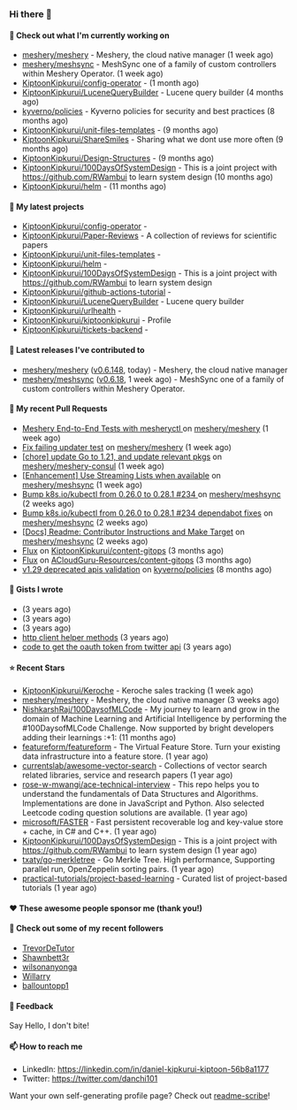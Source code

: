 
### Hi there 👋

#### 👷 Check out what I'm currently working on

- [meshery/meshery](https://github.com/meshery/meshery) - Meshery, the cloud native manager (1 week ago)
- [meshery/meshsync](https://github.com/meshery/meshsync) - MeshSync one of a family of custom controllers within Meshery Operator. (1 week ago)
- [KiptoonKipkurui/config-operator](https://github.com/KiptoonKipkurui/config-operator) -  (1 month ago)
- [KiptoonKipkurui/LuceneQueryBuilder](https://github.com/KiptoonKipkurui/LuceneQueryBuilder) - Lucene query builder (4 months ago)
- [kyverno/policies](https://github.com/kyverno/policies) - Kyverno policies for security and best practices  (8 months ago)
- [KiptoonKipkurui/unit-files-templates](https://github.com/KiptoonKipkurui/unit-files-templates) -  (9 months ago)
- [KiptoonKipkurui/ShareSmiles](https://github.com/KiptoonKipkurui/ShareSmiles) - Sharing what we dont use more often (9 months ago)
- [KiptoonKipkurui/Design-Structures](https://github.com/KiptoonKipkurui/Design-Structures) -  (9 months ago)
- [KiptoonKipkurui/100DaysOfSystemDesign](https://github.com/KiptoonKipkurui/100DaysOfSystemDesign) - This is a joint project with https://github.com/RWambui to learn system design (10 months ago)
- [KiptoonKipkurui/helm](https://github.com/KiptoonKipkurui/helm) -  (11 months ago)

#### 🌱 My latest projects

- [KiptoonKipkurui/config-operator](https://github.com/KiptoonKipkurui/config-operator) - 
- [KiptoonKipkurui/Paper-Reviews](https://github.com/KiptoonKipkurui/Paper-Reviews) - A collection of reviews for scientific papers
- [KiptoonKipkurui/unit-files-templates](https://github.com/KiptoonKipkurui/unit-files-templates) - 
- [KiptoonKipkurui/helm](https://github.com/KiptoonKipkurui/helm) - 
- [KiptoonKipkurui/100DaysOfSystemDesign](https://github.com/KiptoonKipkurui/100DaysOfSystemDesign) - This is a joint project with https://github.com/RWambui to learn system design
- [KiptoonKipkurui/github-actions-tutorial](https://github.com/KiptoonKipkurui/github-actions-tutorial) - 
- [KiptoonKipkurui/LuceneQueryBuilder](https://github.com/KiptoonKipkurui/LuceneQueryBuilder) - Lucene query builder
- [KiptoonKipkurui/urlhealth](https://github.com/KiptoonKipkurui/urlhealth) - 
- [KiptoonKipkurui/kiptoonkipkurui](https://github.com/KiptoonKipkurui/kiptoonkipkurui) - Profile
- [KiptoonKipkurui/tickets-backend](https://github.com/KiptoonKipkurui/tickets-backend) - 

#### 🔭 Latest releases I've contributed to

- [meshery/meshery](https://github.com/meshery/meshery) ([v0.6.148](https://github.com/meshery/meshery/releases/tag/v0.6.148), today) - Meshery, the cloud native manager
- [meshery/meshsync](https://github.com/meshery/meshsync) ([v0.6.18](https://github.com/meshery/meshsync/releases/tag/v0.6.18), 1 week ago) - MeshSync one of a family of custom controllers within Meshery Operator.

#### 🔨 My recent Pull Requests

- [Meshery End-to-End Tests with mesheryctl ](https://github.com/meshery/meshery/pull/8808) on [meshery/meshery](https://github.com/meshery/meshery) (1 week ago)
- [Fix failing updater test](https://github.com/meshery/meshery/pull/8791) on [meshery/meshery](https://github.com/meshery/meshery) (1 week ago)
- [[chore] update Go to 1.21, and update relevant pkgs](https://github.com/meshery/meshery-consul/pull/398) on [meshery/meshery-consul](https://github.com/meshery/meshery-consul) (1 week ago)
- [[Enhancement] Use Streaming Lists when available](https://github.com/meshery/meshsync/pull/244) on [meshery/meshsync](https://github.com/meshery/meshsync) (1 week ago)
- [ Bump k8s.io/kubectl from 0.26.0 to 0.28.1 #234 ](https://github.com/meshery/meshsync/pull/242) on [meshery/meshsync](https://github.com/meshery/meshsync) (2 weeks ago)
- [ Bump k8s.io/kubectl from 0.26.0 to 0.28.1 #234 dependabot fixes](https://github.com/meshery/meshsync/pull/241) on [meshery/meshsync](https://github.com/meshery/meshsync) (2 weeks ago)
- [[Docs] Readme: Contributor Instructions and Make Target](https://github.com/meshery/meshsync/pull/240) on [meshery/meshsync](https://github.com/meshery/meshsync) (2 weeks ago)
- [Flux](https://github.com/KiptoonKipkurui/content-gitops/pull/1) on [KiptoonKipkurui/content-gitops](https://github.com/KiptoonKipkurui/content-gitops) (3 months ago)
- [Flux](https://github.com/ACloudGuru-Resources/content-gitops/pull/32) on [ACloudGuru-Resources/content-gitops](https://github.com/ACloudGuru-Resources/content-gitops) (3 months ago)
- [v1.29 deprecated apis validation](https://github.com/kyverno/policies/pull/489) on [kyverno/policies](https://github.com/kyverno/policies) (8 months ago)


#### 📓 Gists I wrote

- [](https://gist.github.com/75f8e6859120ff76384203162ff71031) (3 years ago)
- [](https://gist.github.com/36d123dbcfae3aa16c9fa05d14b77e70) (3 years ago)
- [](https://gist.github.com/03aa6a9e4d1f6e83ffe6ce69bac8ade0) (3 years ago)
- [http client helper methods](https://gist.github.com/42b4af13921bcb86f7f2aa61d76dc5f3) (3 years ago)
- [code to get the oauth token from twitter api](https://gist.github.com/4f857e433d186cdd79501c0bd4bff8b9) (3 years ago)

#### ⭐ Recent Stars

- [KiptoonKipkurui/Keroche](https://github.com/KiptoonKipkurui/Keroche) - Keroche sales tracking (1 week ago)
- [meshery/meshery](https://github.com/meshery/meshery) - Meshery, the cloud native manager (3 weeks ago)
- [NishkarshRaj/100DaysofMLCode](https://github.com/NishkarshRaj/100DaysofMLCode) - My journey to learn and grow in the domain of Machine Learning and Artificial Intelligence by performing the #100DaysofMLCode Challenge. Now supported by bright developers adding their learnings :&#43;1: (11 months ago)
- [featureform/featureform](https://github.com/featureform/featureform) - The Virtual Feature Store. Turn your existing data infrastructure into a feature store. (1 year ago)
- [currentslab/awesome-vector-search](https://github.com/currentslab/awesome-vector-search) - Collections of vector search related libraries, service and research papers (1 year ago)
- [rose-w-mwangi/ace-technical-interview](https://github.com/rose-w-mwangi/ace-technical-interview) - This repo helps you to understand the fundamentals of Data Structures and Algorithms. Implementations are done in JavaScript and Python. Also selected Leetcode coding question solutions are available.  (1 year ago)
- [microsoft/FASTER](https://github.com/microsoft/FASTER) - Fast persistent recoverable log and key-value store &#43; cache, in C# and C&#43;&#43;. (1 year ago)
- [KiptoonKipkurui/100DaysOfSystemDesign](https://github.com/KiptoonKipkurui/100DaysOfSystemDesign) - This is a joint project with https://github.com/RWambui to learn system design (1 year ago)
- [txaty/go-merkletree](https://github.com/txaty/go-merkletree) - Go Merkle Tree. High performance, Supporting parallel run, OpenZeppelin sorting pairs. (1 year ago)
- [practical-tutorials/project-based-learning](https://github.com/practical-tutorials/project-based-learning) - Curated list of project-based tutorials (1 year ago)

#### ❤️ These awesome people sponsor me (thank you!)


#### 👯 Check out some of my recent followers

- [TrevorDeTutor](https://github.com/TrevorDeTutor)
- [Shawnbett3r](https://github.com/Shawnbett3r)
- [wilsonanyonga](https://github.com/wilsonanyonga)
- [Willarry](https://github.com/Willarry)
- [ballountopp1](https://github.com/ballountopp1)

#### 💬 Feedback

Say Hello, I don't bite!

#### 📫 How to reach me
- LinkedIn: https://linkedin.com/in/daniel-kipkurui-kiptoon-56b8a1177
- Twitter: https://twitter.com/danchi101


Want your own self-generating profile page? Check out [readme-scribe](https://github.com/muesli/readme-scribe)!
